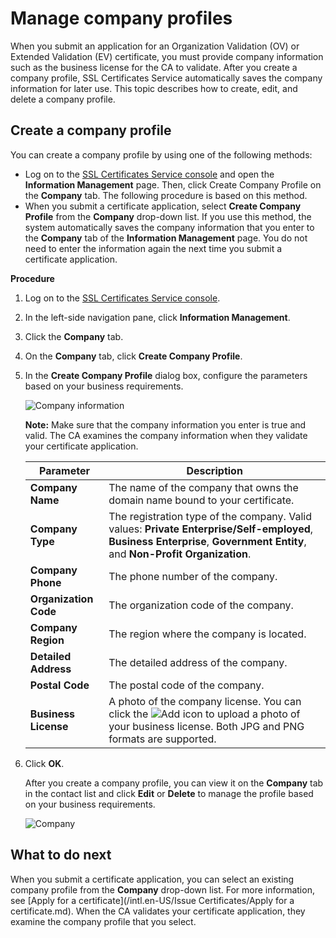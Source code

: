 # Manage company profiles

When you submit an application for an Organization Validation \(OV\) or Extended Validation \(EV\) certificate, you must provide company information such as the business license for the CA to validate. After you create a company profile, SSL Certificates Service automatically saves the company information for later use. This topic describes how to create, edit, and delete a company profile.

## Create a company profile

You can create a company profile by using one of the following methods:

-   Log on to the [SSL Certificates Service console](https://yundunnext.console.aliyun.com/?p=cas) and open the **Information Management** page. Then, click Create Company Profile on the **Company** tab. The following procedure is based on this method.
-   When you submit a certificate application, select **Create Company Profile** from the **Company** drop-down list. If you use this method, the system automatically saves the company information that you enter to the **Company** tab of the **Information Management** page. You do not need to enter the information again the next time you submit a certificate application.

**Procedure**

1.  Log on to the [SSL Certificates Service console](https://yundunnext.console.aliyun.com/?p=cas).

2.  In the left-side navigation pane, click **Information Management**.

3.  Click the **Company** tab.

4.  On the **Company** tab, click **Create Company Profile**.

5.  In the **Create Company Profile** dialog box, configure the parameters based on your business requirements.

    ![Company information](https://static-aliyun-doc.oss-accelerate.aliyuncs.com/assets/img/en-US/6378971161/p210361.png)

    **Note:** Make sure that the company information you enter is true and valid. The CA examines the company information when they validate your certificate application.

    |Parameter|Description|
    |---------|-----------|
    |**Company Name**|The name of the company that owns the domain name bound to your certificate.|
    |**Company Type**|The registration type of the company. Valid values: **Private Enterprise/Self-employed**, **Business Enterprise**, **Government Entity**, and **Non-Profit Organization**.|
    |**Company Phone**|The phone number of the company.|
    |**Organization Code**|The organization code of the company.|
    |**Company Region**|The region where the company is located.|
    |**Detailed Address**|The detailed address of the company.|
    |**Postal Code**|The postal code of the company.|
    |**Business License**|A photo of the company license. You can click the ![Add](https://static-aliyun-doc.oss-accelerate.aliyuncs.com/assets/img/en-US/4532455161/p210626.png) icon to upload a photo of your business license. Both JPG and PNG formats are supported.|

6.  Click **OK**.

    After you create a company profile, you can view it on the **Company** tab in the contact list and click **Edit** or **Delete** to manage the profile based on your business requirements.

    ![Company](https://static-aliyun-doc.oss-accelerate.aliyuncs.com/assets/img/en-US/7378971161/p210360.png)


## What to do next

When you submit a certificate application, you can select an existing company profile from the **Company** drop-down list. For more information, see [Apply for a certificate](/intl.en-US/Issue Certificates/Apply for a certificate.md). When the CA validates your certificate application, they examine the company profile that you select.

